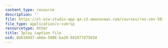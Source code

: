 ```yaml
---
content_type: resource
description: ''
file: https://ol-ocw-studio-app-qa.s3.amazonaws.com/courses/res-cms-501-envisioning-the-graduate-of-the-future-spring-2020/8bb10dd7abba5806ba20941977d7563d_nEXylN7sRmI.vtt
file_type: application/x-subrip
resourcetype: Other
title: 3play caption file
uid: 8bb10dd7-abba-5806-ba20-941977d7563d
---
```

